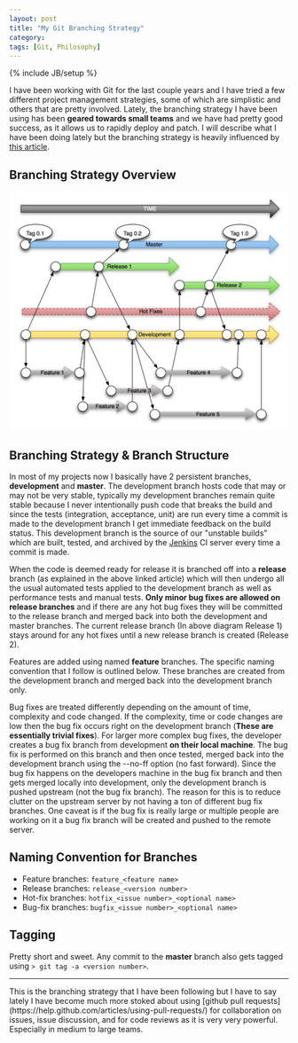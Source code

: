 ```yaml
---
layout: post
title: "My Git Branching Strategy"
category: 
tags: [Git, Philosophy]
---
```

{% include JB/setup %}

I have been working with Git for the last couple years and I have tried a few different project management strategies, some of which are simplistic and others that are pretty involved. Lately, the branching strategy I have been using has been **geared towards small teams** and we have had pretty good success, as it allows us to rapidly deploy and patch. I will describe what I have been doing lately but the branching strategy is heavily influenced by [this article](http://nvie.com/posts/a-successful-git-branching-model/).

## Branching Strategy Overview

![Git Branching Diagram](/assets/img/git_branch_diagram.jpg)

## Branching Strategy & Branch Structure

In most of my projects now I basically have 2 persistent branches, **development** and **master**. The development branch hosts code that may or may not be very stable, typically my development branches remain quite stable because I never intentionally push code that breaks the build and since the tests (integration, acceptance, unit) are run every time a commit is made to the development branch I get immediate feedback on the build status. This development branch is the source of our "unstable builds" which are built, tested, and archived by the [Jenkins](http://jenkins-ci.org/) CI server every time a commit is made.

When the code is deemed ready for release it is branched off into a **release** branch (as explained in the above linked article) which will then undergo all the usual automated tests applied to the development branch as well as performance tests and manual tests. **Only minor bug fixes are allowed on release branches** and if there are any hot bug fixes they will be committed to the release branch and merged back into both the development and master branches. The current release branch (In above diagram Release 1) stays around for any hot fixes until a new release branch is created (Release 2).

Features are added using named **feature** branches. The specific naming convention that I follow is outlined below. These branches are created from the development branch and merged back into the development branch only.

Bug fixes are treated differently depending on the amount of time, complexity and code changed. If the complexity, time or code changes are low then the bug fix occurs right on the development branch (**These are essentially trivial fixes**). For larger more complex bug fixes, the developer creates a bug fix branch from development **on their local machine**. The bug fix is performed on this branch and then once tested, merged back into the development branch using the --no-ff option (no fast forward). Since the bug fix happens on the developers machine in the bug fix branch and then gets merged locally into development, only the development branch is pushed upstream (not the bug fix branch). The reason for this is to reduce clutter on the upstream server by not having a ton of different bug fix branches. One caveat is if the bug fix is really large or multiple people are working on it a bug fix branch will be created and pushed to the remote server.

## Naming Convention for Branches

* Feature branches: `feature_<feature name>`
* Release branches: `release_<version number>`
* Hot-fix branches: `hotfix_<issue number>_<optional name>`
* Bug-fix branches: `bugfix_<issue number>_<optional name>`


## Tagging

Pretty short and sweet. Any commit to the **master** branch also gets tagged using `> git tag -a <version number>`.

<hr>
This is the branching strategy that I have been following but I have to say lately I have become much more stoked about using [github pull requests](https://help.github.com/articles/using-pull-requests/) for collaboration on issues, issue discussion, and for code reviews as it is very very powerful. Especially in medium to large teams.